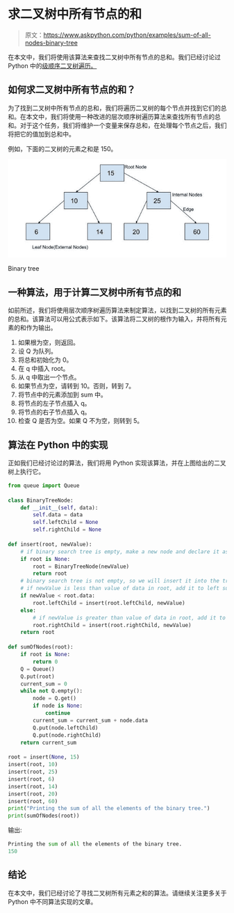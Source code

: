 # 求二叉树中所有节点的和

> 原文：<https://www.askpython.com/python/examples/sum-of-all-nodes-binary-tree>

在本文中，我们将使用该算法来查找二叉树中所有节点的总和。我们已经讨论过 Python 中的[级顺序二叉树遍历。](https://www.askpython.com/python/examples/level-order-binary-tree)

## 如何求二叉树中所有节点的和？

为了找到二叉树中所有节点的总和，我们将遍历二叉树的每个节点并找到它们的总和。在本文中，我们将使用一种改进的层次顺序树遍历算法来查找所有节点的总和。对于这个任务，我们将维护一个变量来保存总和，在处理每个节点之后，我们将把它的值加到总和中。

例如，下面的二叉树的元素之和是 150。

![Askpython](img/dff3c2eff5a4472b438a8d43bc3f5a6f.png)

Binary tree

## 一种算法，用于计算二叉树中所有节点的和

如前所述，我们将使用层次顺序树遍历算法来制定算法，以找到二叉树的所有元素的总和。该算法可以用公式表示如下。该算法将二叉树的根作为输入，并将所有元素的和作为输出。

1.  如果根为空，则返回。
2.  设 Q 为队列。
3.  将总和初始化为 0。
4.  在 q 中插入 root。
5.  从 q 中取出一个节点。
6.  如果节点为空，请转到 10。否则，转到 7。
7.  将节点中的元素添加到 sum 中。
8.  将节点的左子节点插入 q。
9.  将节点的右子节点插入 q。
10.  检查 Q 是否为空。如果 Q 不为空，则转到 5。

## 算法在 Python 中的实现

正如我们已经讨论过的算法，我们将用 Python 实现该算法，并在上图给出的二叉树上执行它。

```py
from queue import Queue

class BinaryTreeNode:
    def __init__(self, data):
        self.data = data
        self.leftChild = None
        self.rightChild = None

def insert(root, newValue):
    # if binary search tree is empty, make a new node and declare it as root
    if root is None:
        root = BinaryTreeNode(newValue)
        return root
    # binary search tree is not empty, so we will insert it into the tree
    # if newValue is less than value of data in root, add it to left subtree and proceed recursively
    if newValue < root.data:
        root.leftChild = insert(root.leftChild, newValue)
    else:
        # if newValue is greater than value of data in root, add it to right subtree and proceed recursively
        root.rightChild = insert(root.rightChild, newValue)
    return root

def sumOfNodes(root):
    if root is None:
        return 0
    Q = Queue()
    Q.put(root)
    current_sum = 0
    while not Q.empty():
        node = Q.get()
        if node is None:
            continue
        current_sum = current_sum + node.data
        Q.put(node.leftChild)
        Q.put(node.rightChild)
    return current_sum

root = insert(None, 15)
insert(root, 10)
insert(root, 25)
insert(root, 6)
insert(root, 14)
insert(root, 20)
insert(root, 60)
print("Printing the sum of all the elements of the binary tree.")
print(sumOfNodes(root))

```

输出:

```py
Printing the sum of all the elements of the binary tree.
150

```

## 结论

在本文中，我们已经讨论了寻找二叉树所有元素之和的算法。请继续关注更多关于 Python 中不同算法实现的文章。